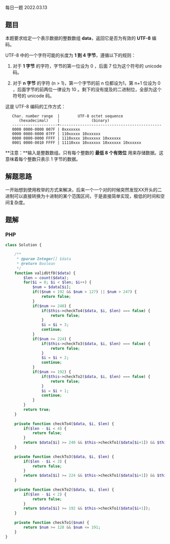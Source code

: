 每日一题 2022.03.13

## 题目

本题要求给定一个表示数据的整数数组 **data**，返回它是否为有效的 **UTF-8** 编码。

UTF-8 中的一个字符可能的长度为 **1 到 4 字节**，遵循以下的规则：

1. 对于 **1 字节** 的字符，字节的第一位设为 0 ，后面 7 位为这个符号的 unicode 码。

2. 对于 **n 字节** 的字符 (n > 1)，第一个字节的前 n 位都设为1，第 n+1 位设为 0 ，后面字节的前两位一律设为 10 。剩下的没有提及的二进制位，全部为这个符号的 unicode 码。

这是 UTF-8 编码的工作方式：

```
   Char. number range  |        UTF-8 octet sequence
      (hexadecimal)    |              (binary)
   --------------------+---------------------------------------------
   0000 0000-0000 007F | 0xxxxxxx
   0000 0080-0000 07FF | 110xxxxx 10xxxxxx
   0000 0800-0000 FFFF | 1110xxxx 10xxxxxx 10xxxxxx
   0001 0000-0010 FFFF | 11110xxx 10xxxxxx 10xxxxxx 10xxxxxx
```

**注意：**输入是整数数组。只有每个整数的 **最低 8 个有效位** 用来存储数据。这意味着每个整数只表示 1 字节的数据。

## 解题思路

一开始想到使用枚举的方式来解决，后来一个一个对的时候突然发现XX开头的二进制可以直接转换为十进制的某个范围区间，于是直接简单实现，极低的时间和空间复杂度。

## 题解

### PHP

```PHP
class Solution {

    /**
     * @param Integer[] $data
     * @return Boolean
     */
    function validUtf8($data) {
        $len = count($data);
        for($i = 0; $i < $len; $i++) {
            $num = $data[$i];
            if(($num < 192 && $num > 127) || $num > 247) {
                return false;
            }
            if($num >= 240) {
                if($this->checkTo4($data, $i, $len) === false) {
                    return false;
                }
                $i = $i + 3;
                continue;
            }
            if($num >= 224) {
                if($this->checkTo3($data, $i, $len) === false) {
                    return false;
                }
                $i = $i + 2;
                continue;
            }
            if($num >= 192) {
                if($this->checkTo2($data, $i, $len) === false) {
                    return false;
                }
                $i = $i + 1;
                continue;
            }
        }
        return true;
    }
    
    private function checkTo4($data, $i, $len) {
        if($len - $i < 4) {
            return false;
        }
        return $data[$i] >= 240 && $this->checkTo1($data[$i+1]) && $this->checkTo1($data[$i+2]) && $this->checkTo1($data[$i+3]);
    }
    
    private function checkTo3($data, $i, $len) {
        if($len - $i < 3) {
            return false;
        }
        return $data[$i] >= 224 && $this->checkTo1($data[$i+1]) && $this->checkTo1($data[$i+2]);
    }
    
    private function checkTo2($data, $i, $len) {
        if($len - $i < 2) {
            return false;
        }
        return $data[$i] >= 192 && $this->checkTo1($data[$i+1]);
    }
    
    private function checkTo1($num) {
        return $num >= 128 && $num <= 191;
    }
}
```
